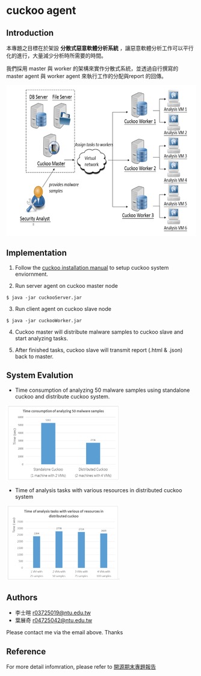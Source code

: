 # cuckoo agent

## Introduction
本專題之目標在於架設 **分散式惡意軟體分析系統** ，讓惡意軟體分析工作可以平行化的進行，大量減少分析時所需要的時間。

我們採用 master 與 worker 的架構來實作分散式系統，並透過自行撰寫的 master agent 與 worker agent 來執行工作的分配與report 的回傳。

<img src="https://github.com/a110605/cuckoo_agent/blob/master/pictures/1.png" height="400" width="600">

## Implementation
1. Follow the [cuckoo installation manual](http://docs.cuckoosandbox.org/en/latest/installation/) to setup cuckoo system enviornment. 

2. Run server agent on cuckoo master node
```
$ java -jar cuckooServer.jar 
```

3. Run client agent on cuckoo slave node
```
$ java -jar cuckooWorker.jar
```

4. Cuckoo master will distribute malware samples to cuckoo slave and start analyzing tasks.

5. After finished tasks, cuckoo slave will transmit report (.html & .json) back to master.   


## System Evalution
- Time consumption of analyzing 50 malware samples using standalone cuckoo and distribute cuckoo system. 

<img src="https://github.com/a110605/cuckoo_agent/blob/master/pictures/2.png" height="200" width="300">

- Time of analysis tasks with various resources in distributed cuckoo system 

<img src="https://github.com/a110605/cuckoo_agent/blob/master/pictures/3.png" height="200" width="300">


## Authors
- 李士暄 r03725019@ntu.edu.tw
- 葉展奇 r04725042@ntu.edu.tw

Please contact me via  the email above. Thanks 

## Reference 
For more detail infomration, please refer to [開源期末專題報告](https://drive.google.com/file/d/0B7gHAJvjPzxVV09fbmY5c28weE0/view?usp=sharing)

